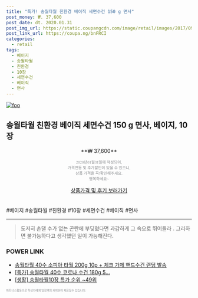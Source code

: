 ```yaml
--- 
title: "특가! 송월타월 친환경 베이직 세면수건 150 g 면사" 
post_money: ₩. 37,600 
post_date: dt. 2020.01.31 
post_img_url: https://static.coupangcdn.com/image/retail/images/2017/09/20/18/0/412cc77e-a778-4b62-9da8-9a0d1a641fd3.jpg 
post_link_url: https://coupa.ng/bnFRCI 
categories: 
  - retail 
tags: 
  - 베이지 
  - 송월타월 
  - 친환경 
  - 10장 
  - 세면수건 
  - 베이직 
  - 면사 
--- 
```

[![foo](https://static.coupangcdn.com/image/retail/images/2017/09/20/18/0/412cc77e-a778-4b62-9da8-9a0d1a641fd3.jpg)](https://coupa.ng/bnFRCI) 

## 송월타월 친환경 베이직 세면수건 150 g 면사, 베이지, 10장 
<p style="text-align: center;">**₩ 37,600**</p> 
<p style="text-align: center;"><span style="color: #898c8f; font-family: Georgia,Times,serif; font-size: 0.75em;">2020년01월31일에 작성되어, <br>가격변동 및 추가할인이 있을 수 있으니,<br> 상품 가격을 꼭!확인해주세요.<br>행복하세요~</span> 
</p>	 
<div markdown="0" style="text-align: center;"><a href="https://coupa.ng/bnFRCI" class="btn btn--success">상품가격 및 후기 보러가기</a></div> 
<br><br> 
  #베이지 #송월타월 #친환경 #10장 #세면수건 #베이직 #면사 
<hr> 

> 도저히 손댈 수가 없는 곤란에 부딪혔다면 과감하게 그 속으로 뛰어들라 . 그리하면 불가능하다고 생각했던 일이 가능해진다. 


### POWER LINK

* <a href="https://blog.naver.com/santokki14/221787054066" target="_blank">송월타월 40수 소피아 타월 200g 10p + 체크 가제 핸드수건 랜덤 발송</a>
* <a href="https://blog.naver.com/sakai111/221786145187" target="_blank">[특가] 송월타월 40수 코로나 수건 180g 5...</a>
* <a href="https://blog.naver.com/sakai111/221790857594" target="_blank"> [생활] 송월타월10장 특가 순위 ~49위</a>

<span style="color: #898c8f; font-family: Georgia,Times,serif; font-size: 0.55em;">파트너스활동으로 작성자에게 일정액의 커미션이 제공될수 있습니다.</span> 
